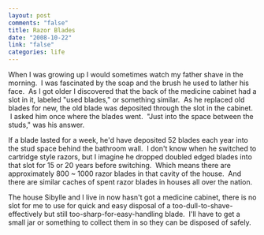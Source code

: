 ```yaml
--- 
layout: post
comments: "false"
title: Razor Blades
date: "2008-10-22"
link: "false"
categories: life
---
```

When I was growing up I would sometimes watch my father shave in the morning.  I was fascinated by the soap and the brush he used to lather his face.  As I got older I discovered that the back of the medicine cabinet had a slot in it, labeled "used blades," or something similar.  As he replaced old blades for new, the old blade was deposited through the slot in the cabinet.  I asked him once where the blades went.  "Just into the space between the studs," was his answer.  

If a blade lasted for a week, he'd have deposited 52 blades each year into the stud space behind the bathroom wall.  I don't know when he switched to cartridge style razors, but I imagine he dropped doubled edged blades into that slot for 15 or 20 years before switching.  Which means there are approximately 800 ~ 1000 razor blades in that cavity of the house.  And there are similar caches of spent razor blades in houses all over the nation.

The house Sibylle and I live in now hasn't got a medicine cabinet, there is no slot for me to use for quick and easy disposal of a too-dull-to-shave-effectively but still too-sharp-for-easy-handling blade.  I'll have to get a small jar or something to collect them in so they can be disposed of safely.
